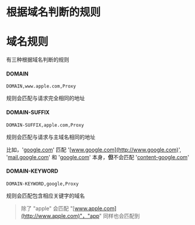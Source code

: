# 根据域名判断的规则
# 域名规则

有三种根据域名判断的规则

#### DOMAIN

`DOMAIN,www.apple.com,Proxy`

规则会匹配与请求完全相同的地址

#### DOMAIN-SUFFIX

`DOMAIN-SUFFIX,apple.com,Proxy`

规则会匹配与请求与主域名相同的地址

比如，'[google.com](http://google.com)' 匹配 '[www.google.com](http://www.google.com)', '[mail.google.com](http://mail.google.com)' 和 '[google.com](http://google.com)' 本身，**但**不会匹配 '[content-google.com](http://content-google.com)'

#### DOMAIN-KEYWORD

`DOMAIN-KEYWORD,google,Proxy`

规则会匹配包含相应关键字的域名

> 除了 "apple" 会匹配 "[www.apple.com](http://www.apple.com)"，"app" 同样也会匹配到

